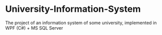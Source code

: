 # University-Information-System
The project of an information system of some university, implemented in WPF (C#) + MS SQL Server
